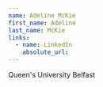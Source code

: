 ```yaml
---
name: Adeline McKie
first_name: Adeline
last_name: McKie
links:
  - name: LinkedIn
    absolute_url: 
---
```

Queen's University Belfast
